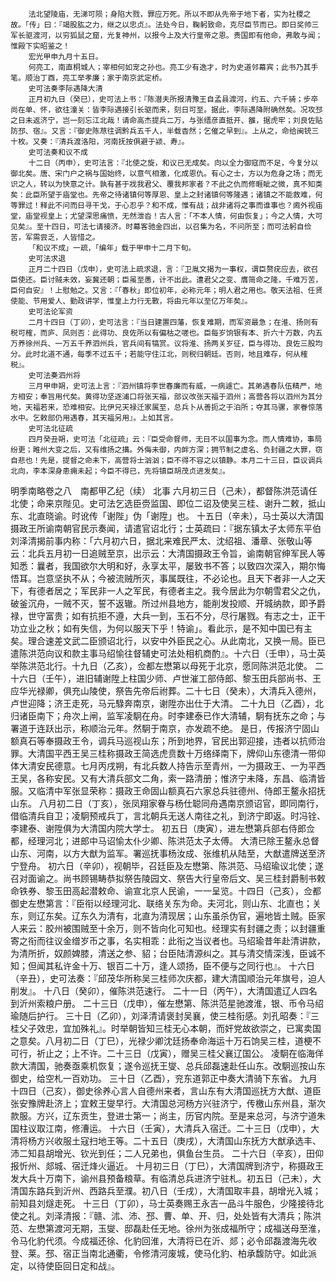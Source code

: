 <!-- { "loadSidebar": true } -->
        法北望陵庙，无涕可陨；身陷大戮，罪应万死。所以不即从先帝于地下者，实为社稷之故。「传」曰：『竭股肱之力，继之以忠贞』。法处今日，鞠躬致命，克尽臣节而已。即日奖帅三军长驱渡河，以穷狐鼠之窟，光复神州，以报今上及大行皇帝之恩。贵国即有他命，弗敢与闻；惟殿下实昭鉴之！
        宏光甲申九月十五日。
        何亮工，南直桐城人；宰相何如宠之孙也。亮工少有逸才，时为史道邻幕宾；此书乃其手笔。顺治丁酉，亮工举孝廉；家于南京武定桥。
        史可法奏李际遇降大清
        正月初九日（癸巳），史可法上书：『陈潜夫所报清豫王自孟县渡河，约五、六千骑；步卒尚在单、怀，欲往潼关：皆李际遇接引长驱而来，刻日可至。据此，李际遇降附确然矣。况攻邳之日未返济宁，岂一刻忘江北哉！请命高杰提兵二万，与张缙彦直抵开、雒，据虎牢；刘良佐贴防邳、宿』。又言：『御史陈荩往调黔兵五千人，半载杳然；乞催之早到』。上从之，命给闽铳三十枚。又奏：『清兵渡洛阳，河南抚按俱避于颍、寿』。
        史可法奏和议不成
        十二日（丙申），史可法言：『北使之旋，和议已无成矣。向以全力御寇而不足，今复分以御北矣。唐、宋门户之祸与国始终，以意气相激，化成恩仇。有心之士，方以为危身之场；而无识之人，转以为快意之计。孰有甚于戕我君父、覆我邦家者？不此之仇而修睚眦之微，真不知类矣：此臣所望于庙堂也。先帝之待诸镇何等厚恩、皇上之封诸镇何等隆遇；诸镇之不能救难，何等罪过！释此不问而日寻干戈，于心忍乎？和不成，惟有战；战非诸将之事而谁事也？阃外视庙堂，庙堂视皇上；尤望深思痛愤，无然泄沓！古人言：「不本人情，何由恢复」；今之人情，大可见矣』。至十四日，可法七请接济。时幕客驰金四出，以召集为名，不问所至；而可法躬自俭苦，军需尝乏，人皆惜之。
        「和议不成」一疏，「编年」载于甲申十二月下旬。
        史可法求退
        正月二十四日（戊申），史可法上疏求退，言：『卫胤文揭为一事权，谓臣赘疣应去，欲召臣使还。臣讨贼未效，妄冀还朝；臣虽至愚，计不出此。遭君父之变、膺简命之隆，千难万苦，臣何自安』！上慰勉之。又言：『「春秋」即位初年，必称元年；明人君之用也。敬天法祖、任贤使能、节用爱人、勤政讲学，惟皇上力行无斁，将由元年以至亿万年矣』。
        史可法论军资
        二月十四日（丁卯），史可法言：『当日建置四藩，恢复难期，而军资最急；在淮、扬则有税可榷，而庐、凤则否：此得功、良佐所以有偏枯之嗟也。臣每岁饷银有本、折六十万数，内五万养徐州兵、一万五千养泗州兵，官兵间有犒赏。议将淮、扬两关岁征，臣与得功、良佐三股均分。此时北道不通，每季不过五千；若能守住江北，则税归朝廷。否则，地且难存，何从榷税』。
        史可法奏泗州将
        三月甲申朔，史可法上言：『泗州镇将李世春廉而有威，一病遽亡。其弟遇春队伍精严，地方相安；奉旨用代矣。黄得功坚逐浦口将张天福，部议改张天福于泗州；高营各将以泗州为其分地，天福若来，恐难相安。比伊兄天禄迁家属至，总兵卜从善扼之于泊所；夺其马骡，家眷惊落水中。乞敕部仍用遇春，其天福另用』。上如其言。
        史可法北征疏
        四月癸丑朔，史可法「北征疏」云：『臣受命督师，无日不以国事为念。而人情难协，事局纷更；睢州大变之后，又有维扬之搆。外侮未御，内衅方深；拥节制之虚名、负封疆之大罪，窃自悲也！先是，提督之命未下，高营将士汹汹；臣不得不容之以镇静。本月二十三日，臣议调兵北向，李本深身患痈未起；今臣不得已，先将镇臣胡茂贞进发矣』。
明季南略卷之八　南都甲乙纪（续）
       北事
        六月初三日（己未），都督陈洪范请任北使；命来京陛见。史可法乞选臣赍监国、即位二诏及使吴三桂、谢升二敕，抵山东、北直晓谕。时讹传「谢陛」伪「谢陞」也。
        十五日（辛未），马士英以大清国摄政王所谕南朝官民示奏闻，请遣官诏北行；士英疏曰：『据东镇太子太师东平伯刘泽清揭前事内称：「六月初六日，据北来难民严太、沈绍祖、潘章、张敬山等云：北兵五月初一日追贼至京，出示云：大清国摄政王令旨，谕南朝官绅军民人等知悉：曩者，我国欲尔大明和好，永享太平，屡致书不答；以致四次深入，期尔悔悟耳。岂意坚执不从；今被流贼所灭，事属既往，不必论也。且天下者非一人之天下，有德者居之；军民非一人之军民，有德者主之。我今居此为尔朝雪君父之仇，破釜沉舟，一贼不灭，誓不返辙。所过州县地方，能削发投顺、开城纳款，即予爵禄，世守富贵；如有抗拒不遵，大兵一到，玉石不分，尽行屠戮。有志之士，正干功立业之秋；如有失信，为何以服天下乎！特谕」。看此示，是不知中国已有主矣。理合速差文武二臣颁诏北行，以安中外臣民之心。从此南北，又换一局。臣已遣陈洪范向议和款主事马绍愉往督辅史可法处相机商酌』。十六日（壬申），马士英举陈洪范北行。十九日（乙亥），佥都左懋第以母死于北京，愿同陈洪范北使。
        二十六日（壬午），进旧辅谢陞上柱国少师、卢世漼工部侍郎、黎玉田兵部尚书、王应华光禄卿，俱充山陵使，祭告先帝后祔葬。二十七日（癸未），大清兵入德州，卢世迎降；济王走死，马元騄奔南京，谢陞亦出仕于大清。
        二十九日（乙酉），北归诸臣南下；舟次上闸，监军凌駉在舟。时李建泰已作大清辅，駉有抚东之命；与署道于连跃出示，称顺治元年。然駉于南京，亦发疏不绝。
        是日，传报济宁固山额真石等奉摄政王令，调兵马巡视山东；所到地界，官民出郭迎接，违者以抗师治罪。大清国平西王吴三桂称摄政王简选虎贲数十万络绎南下，牌仰山东德清一带仰体大清安民德意。七月丙戌朔，有北兵数人持告示至青州，一为摄政王、一为平西王吴，各称安民。又有大清兵部文二角，索一路清册；惟济宁未降，东昌、临清皆服。又临清中军张显荣称：摄政王命固山额真石六家总兵驻德州、侍郎王鳌永招抚山东。
        八月初二日（丁亥），张凤翔家眷与杨仕聪同舟遇南京颁诏官，即同南行，借临清兵自卫；凌駉预戒兵丁，言北朝兵无送人南往之礼，到济宁即返。时冯铨、李建泰、谢陞俱为大清国内院大学士。
        初五日（庚寅），进左懋第兵部右侍郎佥都，经理河北；进郎中马诏愉太仆少卿、陈洪范太子太傅。
        大清已除王鳌永总督山东、河南，以方大猷为监军。署巡抚事杨汝成、张维机从陆至，大猷遣牌送至济宁登舟。
        初六日（辛卯），视朝毕，召廷臣及左懋第、陈洪范、马绍瑜议北使；遂召对面谕之。尚书顾锡畴恭拟祭告陵园文、祭告大行皇帝后文、吴三桂封爵制书敕命铁券、黎玉田高起潜敕命、谕宣北京人民谕，一一呈览。十四日（己亥），佥都御史左懋第言：『臣衔以经理河北、联络关东为命。夫河北，则山东、北直也；关东，则辽东矣。辽东久为清有，北直为清现居；山东虽杀伪官，遍地皆土贼。臣家人来云：胶州被围贼至十余万，则不皆向化可知也。经理实有封疆之责；以封疆重寄之衔而往议金缯岁币之事，名实相乖：此衔之当议者也。马绍瑜昔年赴清讲款，为清所折，奴颜婢膝，清送之参、貂；台臣陆清源纠之。其与清交情深浅，臣诚不知；但闻其私许金十万、银百二十万，逢人颂扬，臣不便与之同行也』。
        十六日（辛丑），史可法奏：『邱茂华所称吴三桂师次庆都，建大清国顺治元年旗号，迫人削发』。
        十八日（癸卯），催陈洪范速行。
        二十一日（丙午），大清国遣辽人四名到沂州索粮户册。
        二十三日（戊申），催左懋第、陈洪范星驰渡淮，银、币令马绍瑜随后护行。
        三十日（乙卯），刘泽清请褒封吴襄，使三桂衔感。刘孔昭奏：『三桂父子效忠，宜加殊礼』。时举朝皆知三桂无心本朝，而奸党故欲崇之，已寓卖国之意矣。八月初二日（丁巳），光禄少卿沈廷扬奉命海运十万石饷吴三桂，道梗不可行，祈止之；上不许。二十三日（戊寅），赠吴三桂父襄辽国公。
        凌駉在临海佯款大清国，驰奏亟乘机恢复；遂令巡抚王燮、总兵邱磊速赴任山东。改駉巡按山东御史，给空札一百劝功。
        三十日（乙酉），兖东道郭正中奏大清骑下东省。
        九月十四日（己亥），御史徐养心言人自德州来者，言山东有大清国巡抚方大猷、道臣张安豫牌赴济上；宜敕王燮早行。大清国总河杨方兴驻济宁，传檄山东州县，渐次款服。方兴，辽东贡生，登进士第一；尚主，历官内院。至是来总河，与济宁道朱国柱议取江南，修漕运。
        十六日（壬寅），大清兵入宿迁。二十三日（戊申），大清将杨方兴收服土寇扫地王等。二十五日（庚戌），大清国山东抚方大猷承选丰、沛二知县胡增光、钦光到任；二人兄弟也，俱鱼台生员。
        二十六日（辛亥），田仰报忻州、郯城、宿迁烽火逼近。
        十月初三日（丁巳），大清国牌到济宁，称摄政王发大兵十万南下，谕州县预备粮草。有临清总兵进济宁驻札。初五日（己未），大清国东路兵到沂州、西路兵至濮。初八日（壬戌），大清国取丰县，胡增光入城；前知县刘燧走死。
        十三日（丁卯），马士英奏赐王永吉一品斗牛服色，少隆接待北使之礼。刘泽清报：『赣、沭、沛、邳、曹、单、开、归，处处皆有大清兵；陈洪范、左懋第渡河无期，玉燮、邸磊赴任无地。徐州为张成福所守；成福送母至淮，令马化豹代须。今成福还徐、化豹回淮，大清将已在沂、郯；必令邱磊渡海先收登、莱。邳、宿正当南北通衢，令修清河废城，使马化豹、柏承馥防守。如此派定，以待使臣回日定和战』。
